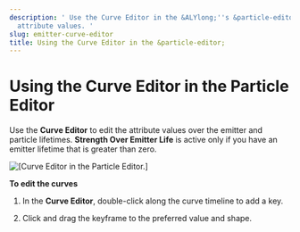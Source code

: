 ```yaml
---
description: ' Use the Curve Editor in the &ALYlong;''s &particle-editor; to change
  attribute values. '
slug: emitter-curve-editor
title: Using the Curve Editor in the &particle-editor;
---
```

# Using the Curve Editor in the Particle Editor<a name="emitter-curve-editor"></a>

Use the ****Curve Editor**** to edit the attribute values over the emitter and particle lifetimes\. **Strength Over Emitter Life** is active only if you have an emitter lifetime that is greater than zero\.

![\[Curve Editor in the Particle Editor.\]](/images/userguide/particles/particle-editor-curves.png)

**To edit the curves**

1. In the ****Curve Editor****, double\-click along the curve timeline to add a key\.

1. Click and drag the keyframe to the preferred value and shape\.